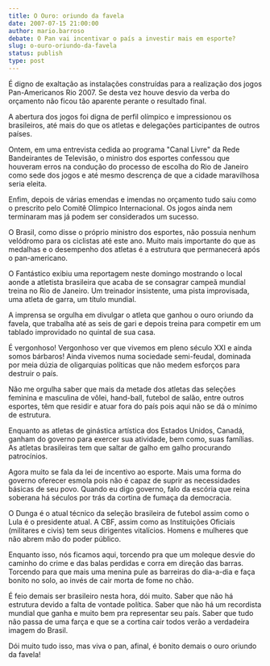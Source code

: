 ```yaml
---
title: O Ouro: oriundo da favela
date: 2007-07-15 21:00:00
author: mario.barroso
debate: O Pan vai incentivar o país a investir mais em esporte?
slug: o-ouro-oriundo-da-favela
status: publish 
type: post
---
```


É digno de exaltação as instalações construídas para a realização dos jogos Pan-Americanos Rio 2007. Se desta vez houve desvio da verba do orçamento não ficou tão aparente perante o resultado final.  

A abertura dos jogos foi digna de perfil olímpico e impressionou os brasileiros, até mais do que os atletas e delegações participantes de outros países.  

Ontem, em uma entrevista cedida ao programa "Canal Livre" da Rede Bandeirantes de Televisão, o ministro dos esportes confessou que houveram erros na condução do processo de escolha do Rio de Janeiro como sede dos jogos e até mesmo descrença de que a cidade maravilhosa seria eleita.  

Enfim, depois de várias emendas e imendas no orçamento tudo saiu como o prescrito pelo Comitê Olímpico Internacional. Os jogos ainda nem terminaram mas já podem ser considerados um sucesso.  

O Brasil, como disse o próprio ministro dos esportes, não possuia nenhum velódromo para os ciclistas até este ano. Muito mais importante do que as medalhas e o desempenho dos atletas é a estrutura que permanecerá após o pan-americano.  

O Fantástico exibiu uma reportagem neste domingo mostrando o local aonde a atletista brasileira que acaba de se consagrar campeã mundial treina no Rio de Janeiro. Um treinador insistente, uma pista improvisada, uma atleta de garra, um título mundial.  

A imprensa se orgulha em divulgar o atleta que ganhou o ouro oriundo da favela, que trabalha até as seis de gari e depois treina para competir em um tablado improvidado no quintal de sua casa.  

É vergonhoso! Vergonhoso ver que vivemos em pleno século XXI e ainda somos bárbaros! Ainda vivemos numa sociedade semi-feudal, dominada por meia dúzia de oligarquias políticas que não medem esforços para destruir o país.  

Não me orgulha saber que mais da metade dos atletas das seleções feminina e masculina de vôlei, hand-ball, futebol de salão, entre outros esportes, têm que residir e atuar fora do país pois aqui não se dá o mínimo de estrutura.  

Enquanto as atletas de ginástica artística dos Estados Unidos, Canadá, ganham do governo para exercer sua atividade, bem como, suas famílias. As atletas brasileiras tem que saltar de galho em galho procurando patrocínios.  

Agora muito se fala da lei de incentivo ao esporte. Mais uma forma do governo oferecer esmola pois não é capaz de suprir as necessidades básicas de seu povo. Quando eu digo governo, falo da escória que reina soberana há séculos por trás da cortina de fumaça da democracia.  

O Dunga é o atual técnico da seleção brasileira de futebol assim como o Lula é o presidente atual. A CBF, assim como as Instituições Oficiais (militares e civis) tem seus dirigentes vitalícios. Homens e mulheres que não abrem mão do poder público.  

Enquanto isso, nós ficamos aqui, torcendo pra que um moleque desvie do caminho do crime e das balas perdidas e corra em direção das barras. Torcendo para que mais uma menina pule as barreiras do dia-a-dia e faça bonito no solo, ao invés de cair morta de fome no chão.  

É feio demais ser brasileiro nesta hora, dói muito. Saber que não há estrutura devido a falta de vontade política. Saber que não há um recordista mundial que ganha e muito bem pra representar seu país. Saber que tudo não passa de uma farça e que se a cortina cair todos verão a verdadeira imagem do Brasil.  

Dói muito tudo isso, mas viva o pan, afinal, é bonito demais o ouro oriundo da favela!
